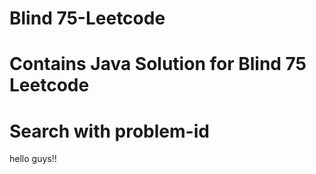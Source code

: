 # Blind 75-Leetcode
# Contains Java Solution for Blind 75 Leetcode
# Search with problem-id
hello guys!!
